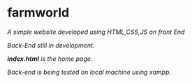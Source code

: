 # farmworld
<em>A simple website developed using HTML,CSS,JS on front End<em>
  
<em>Back-End still in development.<em>
  
<b>index.html</b> is the home page.

Back-end is being tested on local machine using xampp.
